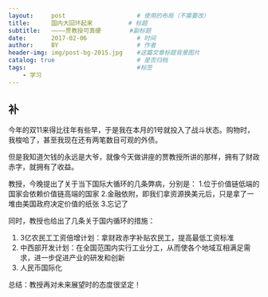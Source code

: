 ```yaml
---
layout:     post   				    # 使用的布局（不需要改）
title:      国内大回环起来 	     # 标题 
subtitle:   ————贾教授可真硬        #副标题
date:       2017-02-06 				# 时间
author:     BY 						# 作者
header-img: img/post-bg-2015.jpg 	#这篇文章标题背景图片
catalog: true 						# 是否归档
tags:								#标签
    - 学习
---
```


## 补
今年的双11来得比往年有些早，于是我在本月的1号就投入了战斗状态。购物时，我梭哈了，甚至我现在还有两笔数目可观的外债。

但是我知道欠钱的永远是大爷，就像今天做讲座的贾教授所讲的那样，拥有了财政赤字，就拥有了收益。

教授，今晚提出了关于当下国际大循环的几条弊病，分别是：
1.位于价值链低端的国家会依赖价值链高端的国家
2.金融依附，即我们拿资源换美元后，只是拿了一堆由美国政府决定价值的纸张
3.忘记了

同时，教授也给出了几条关于国内循环的措施：
1. 3亿农民工工资倍增计划：拿财政赤字补贴农民工，提高最低工资标准
2. 中西部开发计划：在全国范围内实行工业分工，从而使各个地域互相满足需求，进一步促进产业的研发和创新
3. 人民币国际化

总结：教授再对未来展望时的态度很坚定！
